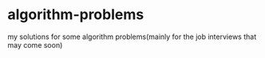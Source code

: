 # algorithm-problems
my solutions for some algorithm problems(mainly for the job interviews that may come soon)
